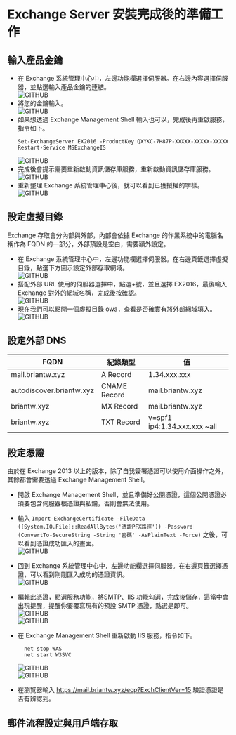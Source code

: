 # Exchange Server 安裝完成後的準備工作

## 輸入產品金鑰

- 在 Exchange 系統管理中心中，左邊功能欄選擇伺服器。在右邊內容選擇伺服器，並點選輸入產品金鑰的連結。<br>
  ![GITHUB](/TaskImages/1.png)<br>
- 將您的金鑰輸入。<br>
  ![GITHUB](/TaskImages/2.png)<br>
- 如果想透過 Exchange Management Shell 輸入也可以，完成後再重啟服務，指令如下。<br>
  ````
  Set-ExchangeServer EX2016 -ProductKey QXYKC-7H87P-XXXXX-XXXXX-XXXXX
  Restart-Service MSExchangeIS
  ````
  ![GITHUB](/TaskImages/3.png)<br>
- 完成後會提示需要重新啟動資訊儲存庫服務，重新啟動資訊儲存庫服務。<br>
  ![GITHUB](/TaskImages/4.png)<br>
- 重新整理 Exchange 系統管理中心後，就可以看到已獲授權的字樣。<br>
  ![GITHUB](/TaskImages/5.png)<br>

## 設定虛擬目錄
Exchange 存取會分內部與外部，內部會依據 Exchange 的作業系統中的電腦名稱作為 FQDN 的一部分，外部預設是空白，需要額外設定。<br>
- 在 Exchange 系統管理中心中，左邊功能欄選擇伺服器。在右邊頁籤選擇虛擬目錄，點選下方圖示設定外部存取網域。<br>
  ![GITHUB](/TaskImages/6.png)<br>
- 搭配外部 URL 使用的伺服器選擇中，點選+號，並且選擇 EX2016，最後輸入 Exchange 對外的網域名稱，完成後按確認。<br>
  ![GITHUB](/TaskImages/7.png)<br>
- 現在我們可以點開一個虛擬目錄 owa，查看是否確實有將外部網域填入。<br>
  ![GITHUB](TaskImages/8.png)<br>
## 設定外部 DNS

| FQDN |  紀錄類型   | 值  |
|  ----  | ----  | ----  |
| mail.briantw.xyz| A Record  | 1.34.xxx.xxx |
| autodiscover.briantw.xyz| CNAME Record  | mail.briantw.xyz |
| briantw.xyz| MX Record  | mail.briantw.xyz |
| briantw.xyz| TXT Record  | v=spf1 ip4:1.34.xxx.xxx ~all |
## 設定憑證
由於在 Exchange 2013 以上的版本，除了自我簽署憑證可以使用介面操作之外，其餘都會需要透過 Exchange Management Shell。<br>
- 開啟 Exchange Management Shell，並且準備好公開憑證，這個公開憑證必須要包含伺服器根憑證與私鑰，否則會無法使用。<br>
- 輸入 `Import-ExchangeCertificate -FileData ([System.IO.File]::ReadAllBytes('憑證PFX路徑')) -Password (ConvertTo-SecureString -String '密碼' -AsPlainText -Force)` 之後，可以看到憑證成功匯入的畫面。<br>
  ![GITHUB](TaskImages/9.png)<br>
- 回到 Exchange 系統管理中心中，左邊功能欄選擇伺服器。在右邊頁籤選擇憑證，可以看到剛剛匯入成功的憑證資訊。<br>
  ![GITHUB](TaskImages/10.png)<br>
- 編輯此憑證，點選服務功能，將SMTP、IIS 功能勾選，完成後儲存，這當中會出現提醒，提醒你要覆寫現有的預設 SMTP 憑證，點選是即可。<br>
   ![GITHUB](TaskImages/10-1.png)<br>
   ![GITHUB](TaskImages/11.png)<br>
- 在 Exchange Management Shell 重新啟動 IIS 服務，指令如下。<br>
  ````
  	net stop WAS
    net start W3SVC
  ````
  ![GITHUB](TaskImages/12.png)<br>
  ![GITHUB](TaskImages/13.png)<br>

- 在瀏覽器輸入 https://mail.briantw.xyz/ecp?ExchClientVer=15 驗證憑證是否有辨認到。<br>


## 郵件流程設定與用戶端存取